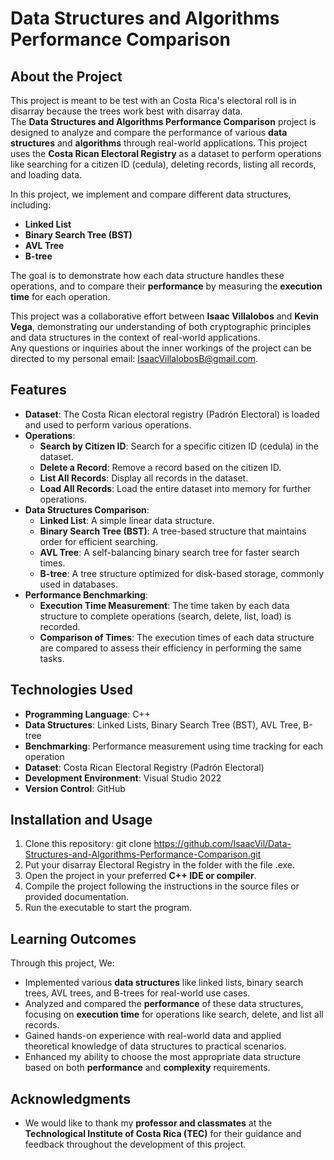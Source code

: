 # Data Structures and Algorithms Performance Comparison

## About the Project  
This project is meant to be test with an Costa Rica's electoral roll is in disarray because the trees work best with disarray data.  
The **Data Structures and Algorithms Performance Comparison** project is designed to analyze and compare the performance of various **data structures** and **algorithms** through real-world applications. This project uses the **Costa Rican Electoral Registry** as a dataset to perform operations like searching for a citizen ID (cedula), deleting records, listing all records, and loading data.  
  
In this project, we implement and compare different data structures, including:
- **Linked List**
- **Binary Search Tree (BST)**
- **AVL Tree**
- **B-tree**

The goal is to demonstrate how each data structure handles these operations, and to compare their **performance** by measuring the **execution time** for each operation.  
  
This project was a collaborative effort between **Isaac Villalobos** and **Kevin Vega**, demonstrating our understanding of both cryptographic principles and data structures in the context of real-world applications.  
Any questions or inquiries about the inner workings of the project can be directed to my personal email: IsaacVillalobosB@gmail.com.  

## Features
- **Dataset**: The Costa Rican electoral registry (Padrón Electoral) is loaded and used to perform various operations.
- **Operations**:
  - **Search by Citizen ID**: Search for a specific citizen ID (cedula) in the dataset.
  - **Delete a Record**: Remove a record based on the citizen ID.
  - **List All Records**: Display all records in the dataset.
  - **Load All Records**: Load the entire dataset into memory for further operations.
- **Data Structures Comparison**:
  - **Linked List**: A simple linear data structure.
  - **Binary Search Tree (BST)**: A tree-based structure that maintains order for efficient searching.
  - **AVL Tree**: A self-balancing binary search tree for faster search times.
  - **B-tree**: A tree structure optimized for disk-based storage, commonly used in databases.
- **Performance Benchmarking**:
  - **Execution Time Measurement**: The time taken by each data structure to complete operations (search, delete, list, load) is recorded.
  - **Comparison of Times**: The execution times of each data structure are compared to assess their efficiency in performing the same tasks.

## Technologies Used
- **Programming Language**: C++  
- **Data Structures**: Linked Lists, Binary Search Tree (BST), AVL Tree, B-tree  
- **Benchmarking**: Performance measurement using time tracking for each operation  
- **Dataset**: Costa Rican Electoral Registry (Padrón Electoral)  
- **Development Environment**: Visual Studio 2022  
- **Version Control**: GitHub  

## Installation and Usage
1) Clone this repository: git clone https://github.com/IsaacVil/Data-Structures-and-Algorithms-Performance-Comparison.git 
2) Put your disarray Electoral Registry in the folder with the file .exe.
3) Open the project in your preferred **C++ IDE or compiler**.  
4) Compile the project following the instructions in the source files or provided documentation.  
5) Run the executable to start the program.

## Learning Outcomes
Through this project, We:  
- Implemented various **data structures** like linked lists, binary search trees, AVL trees, and B-trees for real-world use cases.  
- Analyzed and compared the **performance** of these data structures, focusing on **execution time** for operations like search, delete, and list all records.  
- Gained hands-on experience with real-world data and applied theoretical knowledge of data structures to practical scenarios.  
- Enhanced my ability to choose the most appropriate data structure based on both **performance** and **complexity** requirements.

## Acknowledgments
- We would like to thank my **professor and classmates** at the **Technological Institute of Costa Rica (TEC)** for their guidance and feedback throughout the development of this project.
